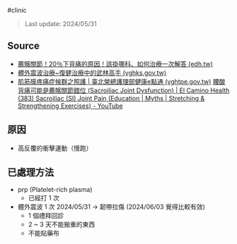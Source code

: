 #clinic

> Last update: 2024/05/31

## Source
- [薦髂關節！20％下背痛的原因！該掛哪科、如何治療一次解答 (edh.tw)](https://www.edh.tw/article/31206)
- [體外震波治療~復健治療中的武林高手 (vghks.gov.tw)](https://org.vghks.gov.tw/reh/News_Content.aspx?n=F508CA8B5B203ACF&sms=C7B85404936F1ACC&s=DC02B723F699D63B)
- [肌筋膜疼痛症候群之照護 | 臺北榮總護理部健康e點通 (vghtpe.gov.tw)](https://ihealth.vghtpe.gov.tw/media/468#:~:text=%E4%B8%80%E3%80%81%E4%BB%80%E9%BA%BC%E6%98%AF%E3%80%8C%E8%82%8C%E7%AD%8B,%E8%82%8C%E7%AD%8B%E8%86%9C%E7%96%BC%E7%97%9B%E7%97%87%E5%80%99%E7%BE%A4%E3%80%82)
[腰酸背痛可能是薦髂關節錯位 (Sacroiliac Joint Dysfunction) | El Camino Health](https://www.elcaminohealth.org/community/chinese-health-initiative/conditions-treatments/health-article-experts/back-pain-might-be-due-to-sacroiliac-joint-dysfunction-zh)
[(383) Sacroiliac (SI) Joint Pain (Education | Myths | Stretching & Strengthening Exercises) - YouTube](https://www.youtube.com/watch?v=h7UWxp9hWpg)

## 原因
- 高反覆的衝擊運動（慢跑）

## 已處理方法
- prp (Platelet-rich plasma)
	- 已經打 1 次
- 體外震波 1  次 2024/05/31 -> 韌帶拉傷 (2024/06/03 覺得比較有效)
	- 1 個禮拜回診
	- 2 ~ 3 天不能搬重的東西
	- 不能貼藥布